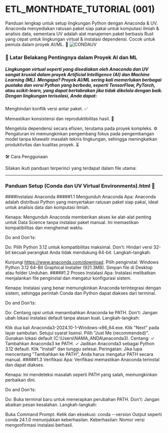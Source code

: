 # ETL_MONTHDATE_TUTORIAL (001)
Panduan lengkap untuk setup lingkungan Python dengan Anaconda &amp; UV. Anaconda menyediakan ratusan paket siap pakai untuk komputasi ilmiah &amp; analisis data, sementara UV adalah alat manajemen paket berbasis Rust yang cepat untuk lingkungan virtual &amp; instalasi dependensi. Cocok untuk pemula dalam proyek AI/ML. 🚀
![CONDAUV](https://github.com/arry-hutomo/ETL_MONTHDATE_TUTORIAL/blob/main/CONDA%20UV%20ENVIRONMENTs.png)

### 🌱 Latar Belakang Pentingnya dalam Proyek AI dan ML

##### Lingkungan virtual seperti yang disediakan oleh Anaconda dan UV sangat krusial dalam proyek Artificial Intelligence (AI) dan Machine Learning (ML). Mengapa? Proyek AI/ML sering kali memerlukan berbagai pustaka dan versi Python yang berbeda, seperti TensorFlow, PyTorch, atau scikit-learn, yang dapat bertabrakan jika tidak dikelola dengan baik. Dengan lingkungan terisolasi, Anda dapat:





Menghindari konflik versi antar paket. ✅



Memastikan konsistensi dan reproduktibilitas hasil. 🔄



Mengelola dependensi secara efisien, terutama pada proyek kompleks. ⚙️
Pengaturan ini memungkinkan pengembang fokus pada pengembangan model tanpa khawatir masalah teknis lingkungan, sehingga meningkatkan produktivitas dan kualitas proyek. ⏳

🛠️ Cara Penggunaan

Silakan ikuti panduan terperinci yang terdapat dalam file utama:


---

### Panduan Setup (Conda dan UV Virtual Environments).html 📑

 ####Instalasi Anaconda
#####1.1 Mengunduh Anaconda
Apa: Anaconda adalah distribusi Python yang menyertakan ratusan paket siap pakai, ideal untuk analisis data dan komputasi ilmiah.

Kenapa: Mengunduh Anaconda memberikan akses ke alat-alat penting untuk Data Science tanpa instalasi paket manual. Ini memastikan kompatibilitas dan menghemat waktu.

Do and Don'ts:

Do: Pilih Python 3.12 untuk kompatibilitas maksimal.
Don't: Hindari versi 32-bit kecuali perangkat Anda tidak mendukung 64-bit.
Langkah-langkah:

Kunjungi https://www.anaconda.com/download.
Pilih penginstal: Windows Python 3.12 64-Bit Graphical Installer (921.3MB).
Simpan file di Desktop atau folder Unduhan.
#####1.2 Proses Instalasi
Apa: Instalasi melibatkan menjalankan file penginstal dan mengatur konfigurasi sistem.

Kenapa: Instalasi yang benar memungkinkan Anaconda terintegrasi dengan sistem, sehingga perintah Conda dan Python dapat diakses dari terminal.

Do and Don'ts:

Do: Centang opsi untuk menambahkan Anaconda ke PATH.
Don't: Jangan ubah lokasi instalasi default tanpa alasan kuat.
Langkah-langkah:

Klik dua kali Anaconda3-2024.10-1-Windows-x86_64.exe.
Klik "Next" pada layar sambutan.
Setujui syarat lisensi.
Pilih "Just Me (recommended)".
Gunakan lokasi default (C:\Users\NAMA_ANDA\anaconda3).
Centang:
✓ Tambahkan Anaconda3 ke PATH.
✓ Jadikan Anaconda3 sebagai Python 3.12 default.
Klik "Install" dan tunggu selesai.
Peringatan: Jika lupa mencentang "Tambahkan ke PATH", Anda harus mengatur PATH secara manual.
#####1.3 Verifikasi
Apa: Verifikasi memastikan Anaconda terinstal dan dapat diakses.

Kenapa: Ini mendeteksi masalah seperti PATH yang salah, memungkinkan perbaikan dini.

Do and Don'ts:

Do: Buka terminal baru untuk menerapkan perubahan PATH.
Don't: Jangan abaikan pesan kesalahan.
Langkah-langkah:

Buka Command Prompt.
Ketik dan eksekusi:
conda --version
Output seperti conda 24.1.0 menunjukkan keberhasilan.
Keberhasilan: Nomor versi mengonfirmasi instalasi berhasil.




